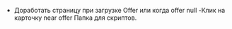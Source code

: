 - Доработать страницу при загрузке Offer или когда offer null
-Клик на карточку near offer
Папка для скриптов.
